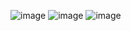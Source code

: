 ![image](https://github.com/karpo27/Exercism_Python/assets/54405665/9cef5d0b-17ae-4e85-a78d-a40b511eb89c)
![image](https://github.com/karpo27/Exercism_Python/assets/54405665/befd3c6e-5036-4810-85bd-73fa9270ce78)
![image](https://github.com/karpo27/Exercism_Python/assets/54405665/d0757b66-c6bb-46aa-9233-a396711eb0b9)
